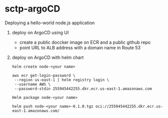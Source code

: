 # sctp-argoCD  

Deploying a hello-world node.js application
1) deploy on ArgoCD using UI
   
   - create a public doccker image on ECR and a public github repo
   - point URL to ALB address with a domain name in Route 53
  
2) deploy on ArgoCD with helm chart
   ```
   helm create node-<your name>
   ```

   ```
   aws ecr get-login-password \
    --region us-east-1 | helm registry login \
    --username AWS \
    --password-stdin 255945442255.dkr.ecr.us-east-1.amazonaws.com
   ```

   ```
   Helm package node-<your name>
   ```

   ```
   ​​helm push node-<your name>-0.1.0.tgz oci://255945442255.dkr.ecr.us-east-1.amazonaws.com/
   ```
